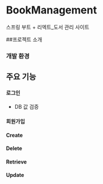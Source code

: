 # BookManagement
스프링 부트 + 리엑트_도서 관리 사이트

##프로젝트 소개

### 개발 환경
## 주요 기능
#### 로그인
- DB 값 검증
#### 회원가입

#### Create
#### Delete
#### Retrieve
#### Update
